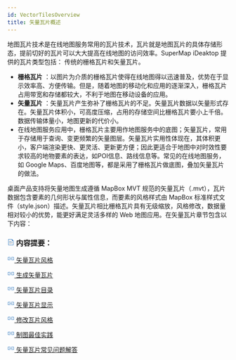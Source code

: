 ```yaml
---
id: VectorTilesOverview
title: 矢量瓦片概述
---
```

地图瓦片技术是在线地图服务常用的瓦片技术，瓦片就是地图瓦片的具体存储形态，提前切好的瓦片可以大大提高在线地图的访问效率。SuperMap iDeaktop
提供的瓦片类型包括： 传统的栅格瓦片和矢量瓦片。

* **栅格瓦片** ：以图片为介质的栅格瓦片使得在线地图得以迅速普及，优势在于显示效率高、方便传输。但是，随着地图的移动化和应用的逐渐深入，栅格瓦片占用带宽和存储都较大，不利于地图在移动设备的应用。
* **矢量瓦片** ：矢量瓦片产生弥补了栅格瓦片的不足。矢量瓦片数据以矢量形式存在。矢量瓦片体积小，可高度压缩，占用的存储空间比栅格瓦片要小上千倍。数据传输体量小，地图更新的代价小。
* 在线地图服务应用中，栅格瓦片主要用作地图服务中的底图；矢量瓦片，常用于存储用于查询、变更频繁的矢量图层。矢量瓦片实用性体现在，其体积更小，客户端渲染更快、更灵活、更新更方便；因此更适合于地图中对时效性要求较高的地物要素的表达，如POI信息、路线信息等。常见的在线地图服务，如 Google Maps、百度地图等，都是采用了栅格瓦片做底图，叠加矢量瓦片的做法。

桌面产品支持将矢量地图生成遵循 MapBox MVT 规范的矢量瓦片（.mvt），瓦片数据包含要素的几何形状与属性信息，而要素的风格样式由 MapBox
标准样式文件（style.json）描述。矢量瓦片相比栅格瓦片具有无级缩放，风格修改，数据量相对较小的优势，能更好满足灵活多样的 Web
地图应用。在矢量瓦片章节包含以下内容：

### ![](../img/read.gif) 内容提要：

![](img/smalltitle.png)[ 矢量瓦片风格](VectorTiles.htm#1)

![](img/smalltitle.png)[ 生成矢量瓦片](VectorTiles.htm#2)

![](img/smalltitle.png)[ 矢量瓦片目录](VectorTiles.htm#3)

![](img/smalltitle.png)[ 矢量瓦片显示](BrowseVectorTiles.htm)

![](img/smalltitle.png)[ 修改瓦片风格](ModifyVectorTiles.htm)

![](img/smalltitle.png)[ 制图最佳实践](VectorTilesNotice.htm)

![](img/smalltitle.png)[ 矢量瓦片常见问题解答](VectorTilesFAQ.htm)

